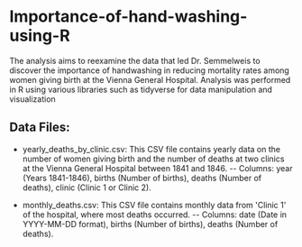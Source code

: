 # Importance-of-hand-washing-using-R
The analysis aims to reexamine the data that led Dr. Semmelweis to discover the importance of handwashing in reducing mortality rates among women giving birth at the Vienna General Hospital.
Analysis was performed in R using various libraries such as tidyverse for data manipulation and visualization

## Data Files:
- yearly_deaths_by_clinic.csv: This CSV file contains yearly data on the number of women giving birth and the number of deaths at two clinics at the Vienna General Hospital between 1841 and 1846.
-- Columns: year (Years 1841-1846), births (Number of births), deaths (Number of deaths), clinic (Clinic 1 or Clinic 2).

- monthly_deaths.csv: This CSV file contains monthly data from 'Clinic 1' of the hospital, where most deaths occurred.
-- Columns: date (Date in YYYY-MM-DD format), births (Number of births), deaths (Number of deaths).

